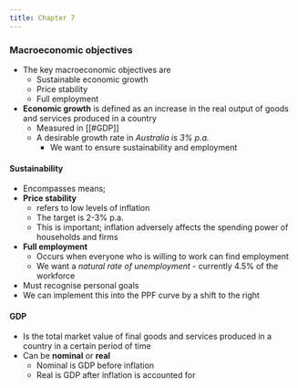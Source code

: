 ```yaml
---
title: Chapter 7
---
```


### Macroeconomic objectives
- The key macroeconomic objectives are
	- Sustainable economic growth
	- Price stability
	- Full employment
- **Economic growth** is defined as an increase in the real output of goods and services produced in a country
	- Measured in [[#GDP]]
	- A desirable growth rate in *Australia is 3% p.a.*
		- We want to ensure sustainability and employment

#### Sustainability
- Encompasses means;
- **Price stability**
	- refers to low levels of inflation
	- The target is 2-3% p.a.
	- This is important; inflation adversely affects the spending power of households and firms
- **Full employment**
	- Occurs when everyone who is willing to work can find employment
	- We want a *natural rate of unemployment* - currently 4.5% of the workforce
- Must recognise personal goals
- We can implement this into the PPF curve by a shift to the right

#### GDP
- Is the total market value of final goods and services produced in a country in a certain period of time
- Can be **nominal** or **real**
	- Nominal is GDP before inflation
	- Real is GDP after inflation is accounted for



